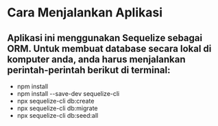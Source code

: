 # Cara Menjalankan Aplikasi

## Aplikasi ini menggunakan Sequelize sebagai ORM. Untuk membuat database secara lokal di komputer anda, anda harus menjalankan perintah-perintah berikut di terminal:
- npm install
- npm install --save-dev sequelize-cli
- npx sequelize-cli db:create
- npx sequelize-cli db:migrate
- npx sequelize-cli db:seed:all